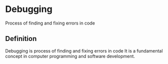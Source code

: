 # Debugging

Process of finding and fixing errors in code

## Definition
Debugging is process of finding and fixing errors in code It is a fundamental concept in computer programming and software development.
